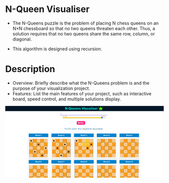 # N-Queen Visualiser

- The N-Queens puzzle is the problem of placing N chess queens on an N×N chessboard so that no two queens threaten each other. Thus, a solution requires that no two queens share the same row, column, or diagonal.

- This algorithm is designed using recursion.


# Description
- Overview: Briefly describe what the N-Queens problem is and the purpose of your visualization project.
- Features: List the main features of your project, such as interactive board, speed control, and multiple solutions display.

![Visualization Screenshot](screenshot.png)